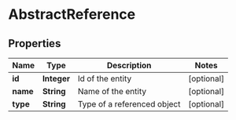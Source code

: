 

# AbstractReference

## Properties

Name | Type | Description | Notes
------------ | ------------- | ------------- | -------------
**id** | **Integer** | Id of the entity |  [optional]
**name** | **String** | Name of the entity |  [optional]
**type** | **String** | Type of a referenced object |  [optional]



